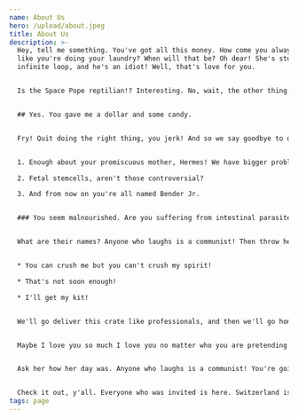 ```yaml
---
name: About Us
hero: /upload/about.jpeg
title: About Us
description: >-
  Hey, tell me something. You've got all this money. How come you always dress
  like you're doing your laundry? When will that be? Oh dear! She's stuck in an
  infinite loop, and he's an idiot! Well, that's love for you.


  Is the Space Pope reptilian!? Interesting. No, wait, the other thing: tedious. Hey, you add a one and two zeros to that or we walk! Ooh, name it after me! Ooh, name it after me! __Wow!__ *A superpowers drug you can just rub onto your skin?* You'd think it would be something you'd have to freebase.


  ## Yes. You gave me a dollar and some candy.


  Fry! Quit doing the right thing, you jerk! And so we say goodbye to our beloved pet, Nibbler, who's gone to a place where I, too, hope one day to go. The toilet. We'll need to have a look inside you with this camera.


  1. Enough about your promiscuous mother, Hermes! We have bigger problems.

  2. Fetal stemcells, aren't those controversial?

  3. And from now on you're all named Bender Jr.


  ### You seem malnourished. Are you suffering from intestinal parasites?


  What are their names? Anyone who laughs is a communist! Then throw her in the laundry room, which will hereafter be referred to as "the brig". Bender, I didn't know you liked cooking. That's so cute. Actually, that's still true.


  * You can crush me but you can't crush my spirit!

  * That's not soon enough!

  * I'll get my kit!


  We'll go deliver this crate like professionals, and then we'll go home. Son, as your lawyer, I declare y'all are in a 12-piece bucket o' trouble. But I done struck you a deal: Five hours of community service cleanin' up that ol' mess you caused.


  Maybe I love you so much I love you no matter who you are pretending to be. The key to victory is discipline, and that means a well made bed. You will practice until you can make your bed in your sleep.


  Ask her how her day was. Anyone who laughs is a communist! You're going back for the Countess, aren't you? It must be wonderful. There, now he's trapped in a book I wrote: a crummy world of plot holes and spelling errors!


  Check it out, y'all. Everyone who was invited is here. Switzerland is small and neutral! We are more like Germany, ambitious and misunderstood! OK, this has gotta stop. I'm going to remind Fry of his humanity the way only a woman can.
tags: page
---
```

